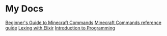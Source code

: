 # My Docs
[Beginner's Guide to Minecraft Commands](https://videocarp.github.io/website/mfuncbegin)
[Minecraft Commands reference guide](https://videocarp.github.io/website/cmdref)
[Lexing with Elixir](https://videocarp.github.io/website/elixir_lexing)
[Introduction to Programming](https://videocarp.github.io/website/programming)
